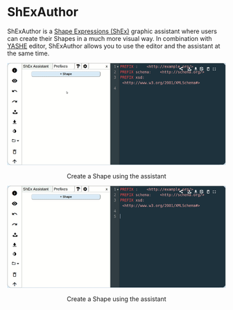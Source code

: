 # ShExAuthor
ShExAuthor is a  [Shape Expressions (ShEx)](http://shex.io/) graphic assistant where users can create their Shapes in a much more visual way.
In combination with [YASHE](https://github.com/weso/YASHE) editor, ShExAuthor allows you to use the editor and the assistant at the same time.


<p align="center">
  <img src="./public/finalCreateShape.gif"  alt="ShExAuthor GIF"/>
</p>

<p align="center">Create a Shape using the assistant</p>

<p align="center">
  <img src="./public/finalShapeRecognition.gif"  alt="ShExAuthor GIF"/>
</p>
<p align="center">Create a Shape using the assistant</p>
